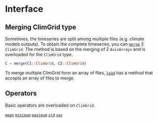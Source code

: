 # Interface

## Merging ClimGrid type

Sometimes, the timeseries are split among multiple files (e.g. climate models outputs). To obtain the complete timeseries, you can [`merge`](@ref) 2 `ClimGrid`. The method is based on the merging of 2 `AxisArrays` and is overloaded for the `ClimGrid` type.

```julia
C = merge(C1::ClimGrid, C2::ClimGrid)
```

To merge multiple ClimGrid form an array of files, [`load`](@ref) has a method that accepts an array of files to merge.

## Operators

Basic operators are overloaded on `ClimGrid`.

[`mean`](@ref)
[`minimum`](@ref)
[`maximum`](@ref)
[`std`](@ref)
[`var`](@ref)
